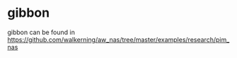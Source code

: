 # gibbon
gibbon can be found in https://github.com/walkerning/aw_nas/tree/master/examples/research/pim_nas
